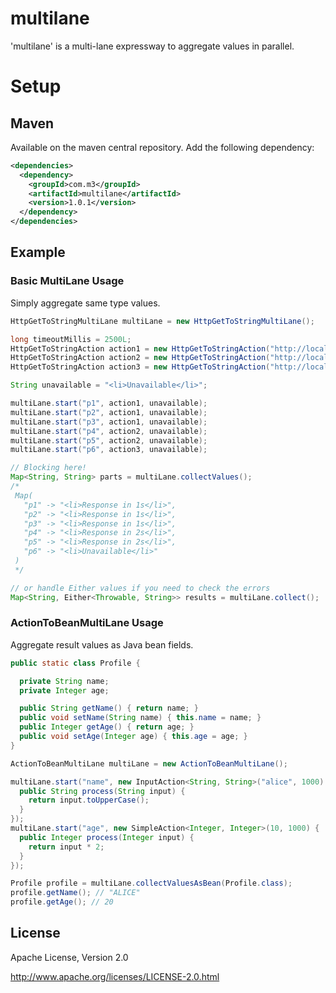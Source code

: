 # multilane

'multilane' is a multi-lane expressway to aggregate values in parallel.

# Setup

## Maven

Available on the maven central repository. Add the following dependency:

```xml
<dependencies>
  <dependency>
    <groupId>com.m3</groupId>
    <artifactId>multilane</artifactId>
    <version>1.0.1</version>
  </dependency>
</dependencies>
```

## Example

### Basic MultiLane Usage

Simply aggregate same type values.

```java
HttpGetToStringMultiLane multiLane = new HttpGetToStringMultiLane();

long timeoutMillis = 2500L;
HttpGetToStringAction action1 = new HttpGetToStringAction("http://localhost:8080/api/1s", timeoutMillis);
HttpGetToStringAction action2 = new HttpGetToStringAction("http://localhost:8080/api/2s", timeoutMillis);
HttpGetToStringAction action3 = new HttpGetToStringAction("http://localhost:8080/api/3s", timeoutMillis);

String unavailable = "<li>Unavailable</li>";

multiLane.start("p1", action1, unavailable);
multiLane.start("p2", action1, unavailable);
multiLane.start("p3", action1, unavailable);
multiLane.start("p4", action2, unavailable);
multiLane.start("p5", action2, unavailable);
multiLane.start("p6", action3, unavailable);

// Blocking here!
Map<String, String> parts = multiLane.collectValues();
/*
 Map(
   "p1" -> "<li>Response in 1s</li>",
   "p2" -> "<li>Response in 1s</li>",
   "p3" -> "<li>Response in 1s</li>",
   "p4" -> "<li>Response in 2s</li>",
   "p5" -> "<li>Response in 2s</li>",
   "p6" -> "<li>Unavailable</li>"
 )
 */

// or handle Either values if you need to check the errors
Map<String, Either<Throwable, String>> results = multiLane.collect();
```

### ActionToBeanMultiLane Usage

Aggregate result values as Java bean fields.

```java
public static class Profile {

  private String name;
  private Integer age;

  public String getName() { return name; }
  public void setName(String name) { this.name = name; }
  public Integer getAge() { return age; }
  public void setAge(Integer age) { this.age = age; }
}

ActionToBeanMultiLane multiLane = new ActionToBeanMultiLane();

multiLane.start("name", new InputAction<String, String>("alice", 1000) {
  public String process(String input) {
    return input.toUpperCase();
  }
});
multiLane.start("age", new SimpleAction<Integer, Integer>(10, 1000) {
  public Integer process(Integer input) {
    return input * 2;
  }
});

Profile profile = multiLane.collectValuesAsBean(Profile.class);
profile.getName(); // "ALICE"
profile.getAge(); // 20
```


## License

Apache License, Version 2.0

http://www.apache.org/licenses/LICENSE-2.0.html

